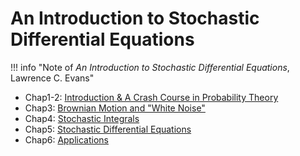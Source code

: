 # An Introduction to Stochastic Differential Equations

!!! info "Note of *An Introduction to Stochastic Differential Equations*, Lawrence C. Evans"

- Chap1-2: [Introduction & A Crash Course in Probability Theory](intro_prob.md)
- Chap3: [Brownian Motion and "White Noise"](Brownian_noise.md)
- Chap4: [Stochastic Integrals](stochastic_integrals.md)
- Chap5: [Stochastic Differential Equations](SDE.md)
- Chap6: [Applications](applications.md)